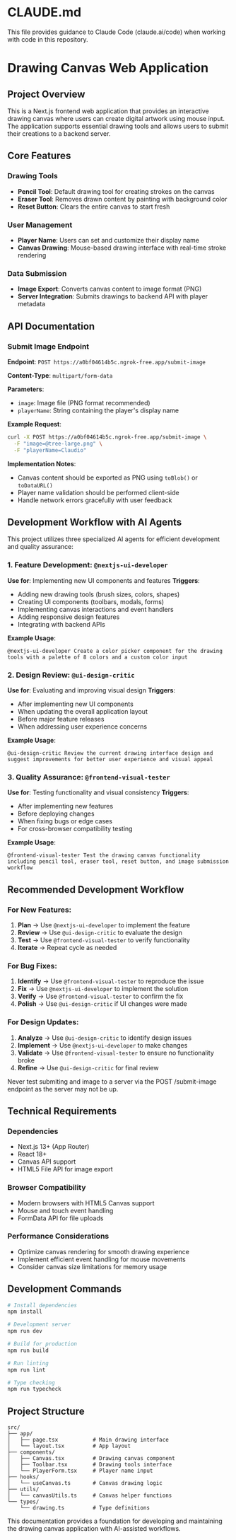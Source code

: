 # CLAUDE.md

This file provides guidance to Claude Code (claude.ai/code) when working with code in this repository.

# Drawing Canvas Web Application

## Project Overview

This is a Next.js frontend web application that provides an interactive drawing canvas where users can create digital artwork using mouse input. The application supports essential drawing tools and allows users to submit their creations to a backend server.

## Core Features

### Drawing Tools
- **Pencil Tool**: Default drawing tool for creating strokes on the canvas
- **Eraser Tool**: Removes drawn content by painting with background color
- **Reset Button**: Clears the entire canvas to start fresh

### User Management
- **Player Name**: Users can set and customize their display name
- **Canvas Drawing**: Mouse-based drawing interface with real-time stroke rendering

### Data Submission
- **Image Export**: Converts canvas content to image format (PNG)
- **Server Integration**: Submits drawings to backend API with player metadata

## API Documentation

### Submit Image Endpoint

**Endpoint**: `POST https://a0bf04614b5c.ngrok-free.app/submit-image`

**Content-Type**: `multipart/form-data`

**Parameters**:
- `image`: Image file (PNG format recommended)
- `playerName`: String containing the player's display name

**Example Request**:
```bash
curl -X POST https://a0bf04614b5c.ngrok-free.app/submit-image \
  -F "image=@tree-large.png" \
  -F "playerName=Claudio"
```

**Implementation Notes**:
- Canvas content should be exported as PNG using `toBlob()` or `toDataURL()`
- Player name validation should be performed client-side
- Handle network errors gracefully with user feedback

## Development Workflow with AI Agents

This project utilizes three specialized AI agents for efficient development and quality assurance:

### 1. Feature Development: `@nextjs-ui-developer`
**Use for**: Implementing new UI components and features
**Triggers**:
- Adding new drawing tools (brush sizes, colors, shapes)
- Creating UI components (toolbars, modals, forms)
- Implementing canvas interactions and event handlers
- Adding responsive design features
- Integrating with backend APIs

**Example Usage**:
```
@nextjs-ui-developer Create a color picker component for the drawing tools with a palette of 8 colors and a custom color input
```

### 2. Design Review: `@ui-design-critic`
**Use for**: Evaluating and improving visual design
**Triggers**:
- After implementing new UI components
- When updating the overall application layout
- Before major feature releases
- When addressing user experience concerns

**Example Usage**:
```
@ui-design-critic Review the current drawing interface design and suggest improvements for better user experience and visual appeal
```

### 3. Quality Assurance: `@frontend-visual-tester`
**Use for**: Testing functionality and visual consistency
**Triggers**:
- After implementing new features
- Before deploying changes
- When fixing bugs or edge cases
- For cross-browser compatibility testing

**Example Usage**:
```
@frontend-visual-tester Test the drawing canvas functionality including pencil tool, eraser tool, reset button, and image submission workflow
```

## Recommended Development Workflow

### For New Features:
1. **Plan** → Use `@nextjs-ui-developer` to implement the feature
2. **Review** → Use `@ui-design-critic` to evaluate the design
3. **Test** → Use `@frontend-visual-tester` to verify functionality
4. **Iterate** → Repeat cycle as needed

### For Bug Fixes:
1. **Identify** → Use `@frontend-visual-tester` to reproduce the issue
2. **Fix** → Use `@nextjs-ui-developer` to implement the solution
3. **Verify** → Use `@frontend-visual-tester` to confirm the fix
4. **Polish** → Use `@ui-design-critic` if UI changes were made

### For Design Updates:
1. **Analyze** → Use `@ui-design-critic` to identify design issues
2. **Implement** → Use `@nextjs-ui-developer` to make changes
3. **Validate** → Use `@frontend-visual-tester` to ensure no functionality broke
4. **Refine** → Use `@ui-design-critic` for final review

Never test submiting and image to a server via the POST /submit-image endpoint as the server may not be up.

## Technical Requirements

### Dependencies
- Next.js 13+ (App Router)
- React 18+
- Canvas API support
- HTML5 File API for image export

### Browser Compatibility
- Modern browsers with HTML5 Canvas support
- Mouse and touch event handling
- FormData API for file uploads

### Performance Considerations
- Optimize canvas rendering for smooth drawing experience
- Implement efficient event handling for mouse movements
- Consider canvas size limitations for memory usage

## Development Commands

```bash
# Install dependencies
npm install

# Development server
npm run dev

# Build for production
npm run build

# Run linting
npm run lint

# Type checking
npm run typecheck
```

## Project Structure

```
src/
├── app/
│   ├── page.tsx           # Main drawing interface
│   └── layout.tsx         # App layout
├── components/
│   ├── Canvas.tsx         # Drawing canvas component
│   ├── Toolbar.tsx        # Drawing tools interface
│   └── PlayerForm.tsx     # Player name input
├── hooks/
│   └── useCanvas.ts       # Canvas drawing logic
├── utils/
│   └── canvasUtils.ts     # Canvas helper functions
└── types/
    └── drawing.ts         # Type definitions
```

This documentation provides a foundation for developing and maintaining the drawing canvas application with AI-assisted workflows.